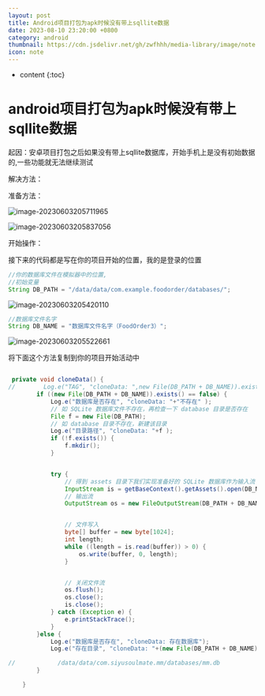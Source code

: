 ```yaml
---
layout: post
title: Android项目打包为apk时候没有带上sqllite数据
date: 2023-08-10 23:20:00 +0800
category: android
thumbnail: https://cdn.jsdelivr.net/gh/zwfhhh/media-library/image/note.jpg
icon: note
---
```



* content
{:toc}
# android项目打包为apk时候没有带上sqllite数据

起因：安卓项目打包之后如果没有带上sqllite数据库，开始手机上是没有初始数据的,一些功能就无法继续测试

解决方法：

准备方法：

![image-20230603205711965](C:\Users\18249\AppData\Roaming\Typora\typora-user-images\image-20230603205711965.png)

![image-20230603205837056](C:\Users\18249\AppData\Roaming\Typora\typora-user-images\image-20230603205837056.png)

开始操作：

接下来的代码都是写在你的项目开始的位置，我的是登录的位置

```java
//你的数据库文件在模拟器中的位置,
//初始变量
String DB_PATH = "/data/data/com.example.foodorder/databases/";
```

![image-20230603205420110](C:\Users\18249\AppData\Roaming\Typora\typora-user-images\image-20230603205420110.png)

```java
//数据库文件名字 
String DB_NAME = "数据库文件名字（FoodOrder3）";
```

![image-20230603205522661](C:\Users\18249\AppData\Roaming\Typora\typora-user-images\image-20230603205522661.png)

将下面这个方法复制到你的项目开始活动中

```java

 private void cloneData() {
//        Log.e("TAG", "cloneData: ",new File(DB_PATH + DB_NAME)).exists() == false);
        if ((new File(DB_PATH + DB_NAME)).exists() == false) {
            Log.e("数据库是否存在", "cloneData: "+"不存在" );
            // 如 SQLite 数据库文件不存在，再检查一下 database 目录是否存在
            File f = new File(DB_PATH);
            // 如 database 目录不存在，新建该目录
            Log.e("目录路径", "cloneData: "+f );
            if (!f.exists()) {
                f.mkdir();
            }


            try {
                // 得到 assets 目录下我们实现准备好的 SQLite 数据库作为输入流
                InputStream is = getBaseContext().getAssets().open(DB_NAME);
                // 输出流
                OutputStream os = new FileOutputStream(DB_PATH + DB_NAME);


                // 文件写入
                byte[] buffer = new byte[1024];
                int length;
                while ((length = is.read(buffer)) > 0) {
                    os.write(buffer, 0, length);
                }


                // 关闭文件流
                os.flush();
                os.close();
                is.close();
            } catch (Exception e) {
                e.printStackTrace();
            }
        }else {
            Log.e("数据库是否存在", "cloneData: 存在数据库");
            Log.e("存在目录", "cloneData: "+(new File(DB_PATH + DB_NAME)).getAbsolutePath());

//            /data/data/com.siyusoulmate.mm/databases/mm.db
        }

    }


```

